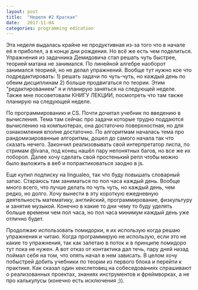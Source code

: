 ```yaml
---
layout: post
title:  "Неделя #2 Краткая"
date:   2017-11-04
categories: programming edication
---
```

Эта неделя выдалась крайне не продуктивная из-за того что в начале её я приболел, а в конце дни рождения. Но всё же есть чем поделиться.
Упражнения из задачника Демидовича стал решать чуть быстрее, теорией матана не занимался. По линейной алгебре наоборот занимался теорией, но не делал упражнений. Вообще тут нужно кое что подредактировать: 1) решать задачи по чуть-чуть, но каждый день по обеим дисциплинам 2) больше продвигаться по теории. Этим "редактированием" я и планирую заняться на следующей неделе. Также мне посоветовали КНИГУ ЛЕКЦИИ, посмотреть что там также планирую на следующей неделе.

По программированию и CS. Почти дочитал учебник по введению в вычисления. Тема там сейчас про задачи которые трудно поддаются вычислению на компьютерах, она достаточно поверхностная, но для ознакомления вполне достаточно. По алгоритмам началась тема про рандомизированные алгоритмы, дошел до самого начала так что сказать нечего. Закончил реализовывать свой интерпретатор лиспа, по стримам @ivana, под конец нашёл пару непонятных багов, но все же их поборол. Далее хочу сделать свой простенький репл чтобы можно было выложить в веб и попрактиковаться заодно в js.

Еще купил подписку на lingualeo, так что буду повышать словарный запас. Стараюсь там заниматься по пол часа каждый день. Вообще много всего, что лучше делать по чуть чуть, но каждый день, чем редко, но долго. Хочу вынести в эту короткую ежедневную деятельность математику, английский, программирование, физкультуру и занятие музыкой. Конечно в какие то дни чему то буду уделять больше времени чем пол часа, но пол часа минимум каждый день уже отлично будет.

Продолжаю использовать помидорки, я их использую когда решаю упражнения и читаю. Когда программирую не использую, если это не какие то упражнения, так как залетаю в поток и в принципе помидоро тут пока не нужен. А вот отказ от контактика дал течь, пару дней назад поймал себя на том, что опять начал в нем зависать. В целом хочу побыстрей добить учебники по теории из первого блока и перейти к практике. Как сказал один хекслетовец на собеседованиях спрашивают о реализованных проектах, знаниях инструментов и фреймворках, а не про калькулусы (конечно есть исключения ;)).